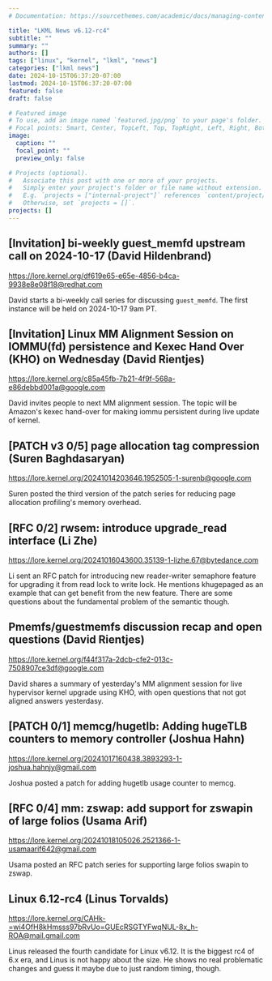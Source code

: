```yaml
---
# Documentation: https://sourcethemes.com/academic/docs/managing-content/

title: "LKML News v6.12-rc4"
subtitle: ""
summary: ""
authors: []
tags: ["linux", "kernel", "lkml", "news"]
categories: ["lkml news"]
date: 2024-10-15T06:37:20-07:00
lastmod: 2024-10-15T06:37:20-07:00
featured: false
draft: false

# Featured image
# To use, add an image named `featured.jpg/png` to your page's folder.
# Focal points: Smart, Center, TopLeft, Top, TopRight, Left, Right, BottomLeft, Bottom, BottomRight.
image:
  caption: ""
  focal_point: ""
  preview_only: false

# Projects (optional).
#   Associate this post with one or more of your projects.
#   Simply enter your project's folder or file name without extension.
#   E.g. `projects = ["internal-project"]` references `content/project/deep-learning/index.md`.
#   Otherwise, set `projects = []`.
projects: []
---
```


[Invitation] bi-weekly guest_memfd upstream call on 2024-10-17 (David Hildenbrand)
----------------------------------------------------------------------------------

https://lore.kernel.org/df619e65-e65e-4856-b4ca-9938e8e08f18@redhat.com

David starts a bi-weekly call series for discussing `guest_memfd`.  The first
instance will be held on 2024-10-17 9am PT.


[Invitation] Linux MM Alignment Session on IOMMU(fd) persistence and Kexec Hand Over (KHO) on Wednesday (David Rientjes)
------------------------------------------------------------------------------------------------------------------------

https://lore.kernel.org/c85a45fb-7b21-4f9f-568a-e86debbd001a@google.com

David invites people to next MM alignment session.  The topic will be Amazon's
kexec hand-over for making iommu persistent during live update of kernel.


[PATCH v3 0/5] page allocation tag compression (Suren Baghdasaryan)
-------------------------------------------------------------------

https://lore.kernel.org/20241014203646.1952505-1-surenb@google.com

Suren posted the third version of the patch series for reducing page allocation
profiling's memory overhead.


[RFC 0/2] rwsem: introduce upgrade_read interface (Li Zhe)
----------------------------------------------------------

https://lore.kernel.org/20241016043600.35139-1-lizhe.67@bytedance.com

Li sent an RFC patch for introducing new reader-writer semaphore feature for
upgrading it from read lock to write lock.  He mentions khugepaged as an
example that can get benefit from the new feature.  There are some questions
about the fundamental problem of the semantic though.


Pmemfs/guestmemfs discussion recap and open questions (David Rientjes)
----------------------------------------------------------------------

https://lore.kernel.org/f44f317a-2dcb-cfe2-013c-7508907ce3df@google.com

David shares a summary of yesterday's MM alignment session for live hypervisor
kernel upgrade using KHO, with open questions that not got aligned answers
yesterdasy.


[PATCH 0/1] memcg/hugetlb: Adding hugeTLB counters to memory controller (Joshua Hahn)
-------------------------------------------------------------------------------------

https://lore.kernel.org/20241017160438.3893293-1-joshua.hahnjy@gmail.com

Joshua posted a patch for adding hugetlb usage counter to memcg.


[RFC 0/4] mm: zswap: add support for zswapin of large folios (Usama Arif)
-------------------------------------------------------------------------

https://lore.kernel.org/20241018105026.2521366-1-usamaarif642@gmail.com

Usama posted an RFC patch series for supporting large folios swapin to zswap.


Linux 6.12-rc4 (Linus Torvalds)
-------------------------------

https://lore.kernel.org/CAHk-=wi4OfH8kHmsss97bRvUo=GUEcRSGTYFwqNUL-8x_h-ROA@mail.gmail.com

Linus released the fourth candidate for Linux v6.12.  It is the biggest rc4 of
6.x era, and Linus is not happy about the size.  He shows no real problematic
changes and guess it maybe due to just random timing, though.
